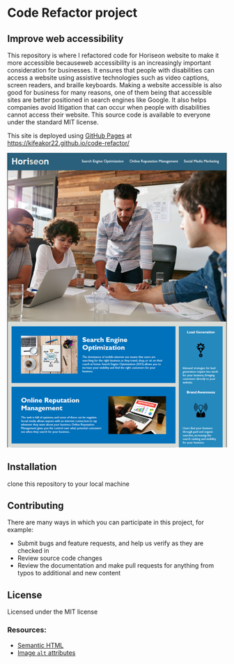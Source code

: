 # Code Refactor project

## Improve web accessibility
 
This repository is where I refactored code for Horiseon website to  make it more accessible becauseweb accessibility is an increasingly important consideration for businesses. 
It ensures that people with disabilities can access a website using assistive technologies such as video captions, screen readers, and braille keyboards. Making a website accessible is also good for business for many reasons, one of them being that accessible sites are better positioned in search engines like Google. It also helps companies avoid litigation that can occur when people with disabilities cannot access their website.
This source code is available to everyone under the standard MIT license.

This site is deployed using [GitHub Pages](https://pages.github.com/) at https://kifeakor22.github.io/code-refactor/

![This is the deployed site](./assets/images/website.PNG)

## Installation

clone this repository to your local machine 

## Contributing 

There are many ways in which you can participate in this project, for example:

* Submit bugs and feature requests, and help us verify as they are checked in
* Review source code changes
* Review the documentation and make pull requests for anything from typos to additional and new content

## License

Licensed under the MIT license

### Resources:

* [Semantic HTML](https://www.w3schools.com/html/html5_semantic_elements.asp)
* [Image `alt` attributes](https://www.w3schools.com/tags/att_img_alt.asp)
